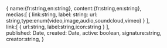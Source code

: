 {
  name:{fr:string,en:string},
  content:{fr:string,en:string},  
  medias:[
    { link:string, label: string: url: string,type:enum(video,image,audio,soundcloud,vimeo) }
  ],  
  link:[
    { url:string, label:string,icon:string }
  ],  
  published: Date,
  created: Date,
  active: boolean,
  signature:string,
  creator:string,
}

